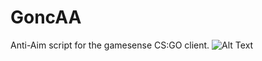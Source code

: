 # GoncAA
Anti-Aim script for the gamesense CS:GO client.
![Alt Text](https://github.com/ERevere/GoncAA/blob/Master/d4U66OintW.gif?raw=true)
